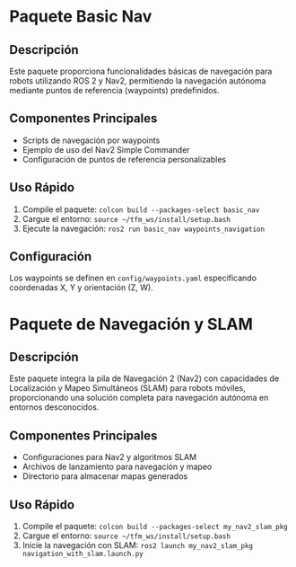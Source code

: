 # Paquete Basic Nav

## Descripción
Este paquete proporciona funcionalidades básicas de navegación para robots utilizando ROS 2 y Nav2, permitiendo la navegación autónoma mediante puntos de referencia (waypoints) predefinidos.

## Componentes Principales
- Scripts de navegación por waypoints
- Ejemplo de uso del Nav2 Simple Commander
- Configuración de puntos de referencia personalizables

## Uso Rápido
1. Compile el paquete: `colcon build --packages-select basic_nav`
2. Cargue el entorno: `source ~/tfm_ws/install/setup.bash`
3. Ejecute la navegación: `ros2 run basic_nav waypoints_navigation`

## Configuración
Los waypoints se definen en `config/waypoints.yaml` especificando coordenadas X, Y y orientación (Z, W).

# Paquete de Navegación y SLAM

## Descripción
Este paquete integra la pila de Navegación 2 (Nav2) con capacidades de Localización y Mapeo Simultáneos (SLAM) para robots móviles, proporcionando una solución completa para navegación autónoma en entornos desconocidos.

## Componentes Principales
- Configuraciones para Nav2 y algoritmos SLAM
- Archivos de lanzamiento para navegación y mapeo
- Directorio para almacenar mapas generados

## Uso Rápido
1. Compile el paquete: `colcon build --packages-select my_nav2_slam_pkg`
2. Cargue el entorno: `source ~/tfm_ws/install/setup.bash`
3. Inicie la navegación con SLAM: `ros2 launch my_nav2_slam_pkg navigation_with_slam.launch.py`
